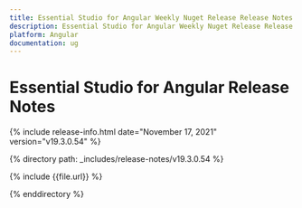 ```yaml
---
title: Essential Studio for Angular Weekly Nuget Release Release Notes  
description: Essential Studio for Angular Weekly Nuget Release Release Notes  
platform: Angular
documentation: ug
---
```


# Essential Studio for Angular  Release Notes  

{% include release-info.html date="November 17, 2021"  version="v19.3.0.54" %} 


{% directory path: _includes/release-notes/v19.3.0.54
 %}

{% include {{file.url}} %}

{% enddirectory %}